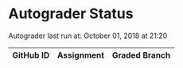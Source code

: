 # Autograder Status
Autograder last run at: October 01, 2018 at 21:20

| GitHub ID | Assignment | Graded Branch |
|-----------|------------|---------------|
